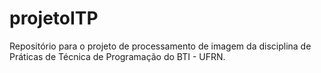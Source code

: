 # projetoITP


Repositório para o projeto de processamento de imagem da disciplina de Práticas de Técnica de Programação do BTI - UFRN.
